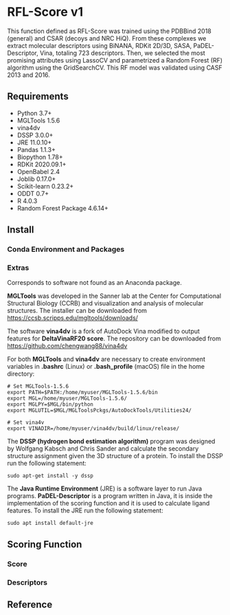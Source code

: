 # RFL-Score v1

This function defined as RFL-Score was trained using the PDBBind 2018 (general)  and CSAR (decoys  and NRC HiQ). From these complexes we extract molecular descriptors using BiNANA, RDKit 2D/3D, SASA, PaDEL-Descriptor, Vina, totaling 723 descriptors. Then, we selected the most promising attributes using LassoCV and parametrized a Random Forest (RF) algorithm using the GridSearchCV. This RF model was validated using CASF 2013 and 2016.

## Requirements

  * Python 3.7+
  * MGLTools 1.5.6
  * vina4dv
  * DSSP 3.0.0+
  * JRE 11.0.10+
  * Pandas 1.1.3+
  * Biopython 1.78+
  * RDKit 2020.09.1+
  * OpenBabel 2.4
  * Joblib 0.17.0+
  * Scikit-learn 0.23.2+
  * ODDT 0.7+
  * R 4.0.3
  * Random Forest Package 4.6.14+

## Install

### Conda Environment and Packages

### Extras

Corresponds to software not found as an Anaconda package.

**MGLTools** was developed in the Sanner lab at the Center for Computational Structural Biology (CCRB) and visualization and analysis of molecular structures. The installer can be downloaded from https://ccsb.scripps.edu/mgltools/downloads/

The software **vina4dv** is a fork of AutoDock Vina modified to output features for **DeltaVinaRF20 score**. The repository can be downloaded from https://github.com/chengwang88/vina4dv

For both **MGLTools** and **vina4dv** are necessary to create environment variables in **.bashrc** (Linux) or **.bash_profile** (macOS) file in the home directory:
````
# Set MGLTools-1.5.6
export PATH=$PATH:/home/myuser/MGLTools-1.5.6/bin
export MGL=/home/myuser/MGLTools-1.5.6/
export MGLPY=$MGL/bin/python
export MGLUTIL=$MGL/MGLToolsPckgs/AutoDockTools/Utilities24/

# Set vina4v
export VINADIR=/home/myuser/vina4dv/build/linux/release/ 
````

The **DSSP (hydrogen bond estimation algorithm)** program was designed by Wolfgang Kabsch and Chris Sander and calculate the secondary structure assignment given the 3D structure of a protein. To install the DSSP run the following statement:

````
sudo apt-get install -y dssp
````

The **Java Runtime Environment** (JRE) is a software layer to run Java programs. **PaDEL-Descriptor** is a program written in Java, it is inside the implementation of the scoring function and it is used to calculate ligand features. To install the JRE run the following statement:

````
sudo apt install default-jre
````

## Scoring Function

### Score

### Descriptors

## Reference

